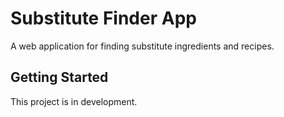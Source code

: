 # Substitute Finder App

A web application for finding substitute ingredients and recipes.

## Getting Started

This project is in development.
